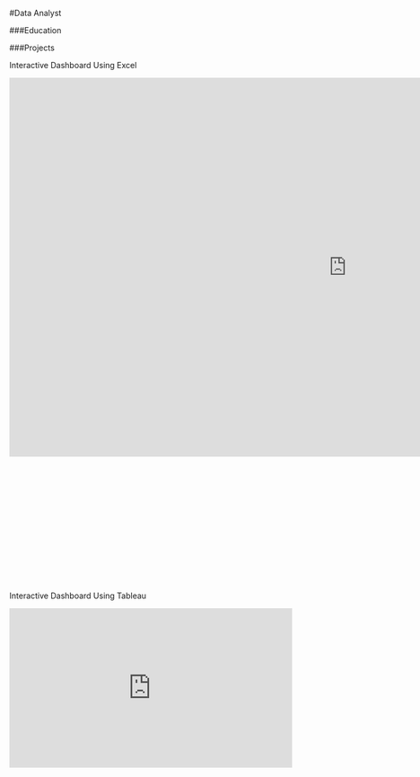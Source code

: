 #Data Analyst

###Education

###Projects

Interactive Dashboard Using Excel
<div style="transform: scale(0.75); transform-origin: top left;">
  <iframe width="1600" height="900" frameborder="0" scrolling="no" src="https://1drv.ms/x/c/6a48d5b7bf46022f/IQN5PMcRwMNURZGCmnyZZg17AQktC73u_Q_pwEpmR3JGyYM?em=2&wdAllowInteractivity=True&wdHideGridlines=True&wdHideHeaders=True&wdDownloadButton=True&wdInConfigurator=True"></iframe>
</div>


Interactive Dashboard Using Tableau
<style>
.responsive-tableau {
  position: relative;
  width: 100%;
  height: 0;
  padding-bottom: 56.25%; /* 16:9 Aspect Ratio */
  overflow: hidden;
  max-width: 1600px;
  max-height: 900px;
  margin: 0 auto;
}
.responsive-tableau iframe {
  position: absolute;
  top: 0;
  left: 0;
  width: 100%;
  height: 100%;
  border: none;
}
</style>

<div class="responsive-tableau">
  <iframe src="https://public.tableau.com/views/Practice2_17236779278010/Dashboard1?:language=en-US&:display_count=n&:origin=viz_share_link&:showVizHome=no&:embed=true" allowfullscreen></iframe>
</div>

<script type='text/javascript'>
  function resizeTableau() {
    var div = document.querySelector('.responsive-tableau');
    var iframe = div.querySelector('iframe');
    var aspectRatio = 9 / 16;
    var width = div.offsetWidth;
    var height = width * aspectRatio;
    
    if (width > 1600) {
      width = 1600;
      height = 900;
    } else if (height > 900) {
      height = 900;
      width = height / aspectRatio;
    }
    
    iframe.style.width = width + 'px';
    iframe.style.height = height + 'px';
  }

  window.addEventListener('load', resizeTableau);
  window.addEventListener('resize', resizeTableau);
</script>

